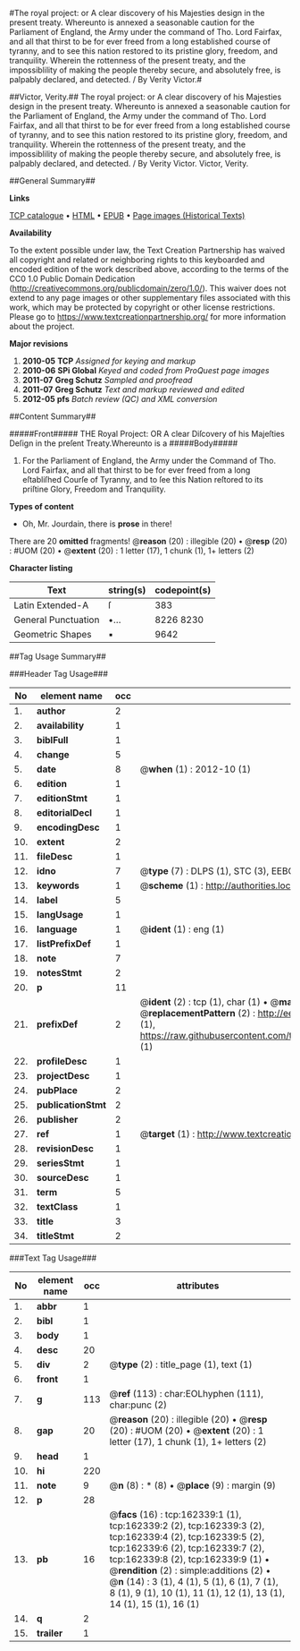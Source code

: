 #The royal project: or A clear discovery of his Majesties design in the present treaty. Whereunto is annexed a seasonable caution for the Parliament of England, the Army under the command of Tho. Lord Fairfax, and all that thirst to be for ever freed from a long established course of tyranny, and to see this nation restored to its pristine glory, freedom, and tranquility. Wherein the rottenness of the present treaty, and the impossiblility of making the people thereby secure, and absolutely free, is palpably declared, and detected. / By Verity Victor.#

##Victor, Verity.##
The royal project: or A clear discovery of his Majesties design in the present treaty. Whereunto is annexed a seasonable caution for the Parliament of England, the Army under the command of Tho. Lord Fairfax, and all that thirst to be for ever freed from a long established course of tyranny, and to see this nation restored to its pristine glory, freedom, and tranquility. Wherein the rottenness of the present treaty, and the impossiblility of making the people thereby secure, and absolutely free, is palpably declared, and detected. / By Verity Victor.
Victor, Verity.

##General Summary##

**Links**

[TCP catalogue](http://www.ota.ox.ac.uk/tcp/)  • 
[HTML](http://tei.it.ox.ac.uk/tcp/Texts-HTML/free/A92/A92052.html)  • 
[EPUB](http://tei.it.ox.ac.uk/tcp/Texts-EPUB/free/A92/A92052.epub) • 
[Page images (Historical Texts)](https://historicaltexts.jisc.ac.uk/eebo-99863386e)

**Availability**

To the extent possible under law, the Text Creation Partnership has waived all copyright and related or neighboring rights to this keyboarded and encoded edition of the work described above, according to the terms of the CC0 1.0 Public Domain Dedication (http://creativecommons.org/publicdomain/zero/1.0/). This waiver does not extend to any page images or other supplementary files associated with this work, which may be protected by copyright or other license restrictions. Please go to https://www.textcreationpartnership.org/ for more information about the project.

**Major revisions**

1. __2010-05__ __TCP__ *Assigned for keying and markup*
1. __2010-06__ __SPi Global__ *Keyed and coded from ProQuest page images*
1. __2011-07__ __Greg Schutz__ *Sampled and proofread*
1. __2011-07__ __Greg Schutz__ *Text and markup reviewed and edited*
1. __2012-05__ __pfs__ *Batch review (QC) and XML conversion*

##Content Summary##

#####Front#####
THE Royal Project: OR A clear Diſcovery of his Majeſties Deſign in the preſent Treaty.Whereunto is a
#####Body#####

1. For the Parliament of England, the Army under the Command of Tho. Lord Fairfax, and all that thirst to be for ever freed from a long eſtabliſhed Courſe of Tyranny, and to ſee this Nation reſtored to its priſtine Glory, Freedom and Tranquility.

**Types of content**

  * Oh, Mr. Jourdain, there is **prose** in there!

There are 20 **omitted** fragments! 
 @__reason__ (20) : illegible (20)  •  @__resp__ (20) : #UOM (20)  •  @__extent__ (20) : 1 letter (17), 1 chunk (1), 1+ letters (2)

**Character listing**


|Text|string(s)|codepoint(s)|
|---|---|---|
|Latin Extended-A|ſ|383|
|General Punctuation|•…|8226 8230|
|Geometric Shapes|▪|9642|

##Tag Usage Summary##

###Header Tag Usage###

|No|element name|occ|attributes|
|---|---|---|---|
|1.|__author__|2||
|2.|__availability__|1||
|3.|__biblFull__|1||
|4.|__change__|5||
|5.|__date__|8| @__when__ (1) : 2012-10 (1)|
|6.|__edition__|1||
|7.|__editionStmt__|1||
|8.|__editorialDecl__|1||
|9.|__encodingDesc__|1||
|10.|__extent__|2||
|11.|__fileDesc__|1||
|12.|__idno__|7| @__type__ (7) : DLPS (1), STC (3), EEBO-CITATION (1), PROQUEST (1), VID (1)|
|13.|__keywords__|1| @__scheme__ (1) : http://authorities.loc.gov/ (1)|
|14.|__label__|5||
|15.|__langUsage__|1||
|16.|__language__|1| @__ident__ (1) : eng (1)|
|17.|__listPrefixDef__|1||
|18.|__note__|7||
|19.|__notesStmt__|2||
|20.|__p__|11||
|21.|__prefixDef__|2| @__ident__ (2) : tcp (1), char (1)  •  @__matchPattern__ (2) : ([0-9\-]+):([0-9IVX]+) (1), (.+) (1)  •  @__replacementPattern__ (2) : http://eebo.chadwyck.com/downloadtiff?vid=$1&page=$2 (1), https://raw.githubusercontent.com/textcreationpartnership/Texts/master/tcpchars.xml#$1 (1)|
|22.|__profileDesc__|1||
|23.|__projectDesc__|1||
|24.|__pubPlace__|2||
|25.|__publicationStmt__|2||
|26.|__publisher__|2||
|27.|__ref__|1| @__target__ (1) : http://www.textcreationpartnership.org/docs/. (1)|
|28.|__revisionDesc__|1||
|29.|__seriesStmt__|1||
|30.|__sourceDesc__|1||
|31.|__term__|5||
|32.|__textClass__|1||
|33.|__title__|3||
|34.|__titleStmt__|2||


###Text Tag Usage###

|No|element name|occ|attributes|
|---|---|---|---|
|1.|__abbr__|1||
|2.|__bibl__|1||
|3.|__body__|1||
|4.|__desc__|20||
|5.|__div__|2| @__type__ (2) : title_page (1), text (1)|
|6.|__front__|1||
|7.|__g__|113| @__ref__ (113) : char:EOLhyphen (111), char:punc (2)|
|8.|__gap__|20| @__reason__ (20) : illegible (20)  •  @__resp__ (20) : #UOM (20)  •  @__extent__ (20) : 1 letter (17), 1 chunk (1), 1+ letters (2)|
|9.|__head__|1||
|10.|__hi__|220||
|11.|__note__|9| @__n__ (8) : * (8)  •  @__place__ (9) : margin (9)|
|12.|__p__|28||
|13.|__pb__|16| @__facs__ (16) : tcp:162339:1 (1), tcp:162339:2 (2), tcp:162339:3 (2), tcp:162339:4 (2), tcp:162339:5 (2), tcp:162339:6 (2), tcp:162339:7 (2), tcp:162339:8 (2), tcp:162339:9 (1)  •  @__rendition__ (2) : simple:additions (2)  •  @__n__ (14) : 3 (1), 4 (1), 5 (1), 6 (1), 7 (1), 8 (1), 9 (1), 10 (1), 11 (1), 12 (1), 13 (1), 14 (1), 15 (1), 16 (1)|
|14.|__q__|2||
|15.|__trailer__|1||
